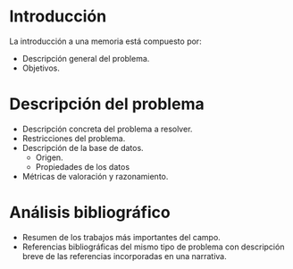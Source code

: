 # Introducción
La introducción a una memoria está compuesto por:
- Descripción general del problema.
- Objetivos.
# Descripción del problema
- Descripción concreta del problema a resolver.
- Restricciones del problema.
- Descripción de la base de datos.
	- Origen.
	- Propiedades de los datos
- Métricas de valoración y razonamiento.

# Análisis bibliográfico
- Resumen de los trabajos más importantes del campo.
- Referencias bibliográficas del mismo tipo de problema con descripción breve de las referencias incorporadas en una narrativa.